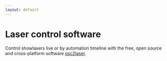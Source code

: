 ```yaml
---
layout: default
---
```


# Laser control software
Control showlasers live or by automation timeline with the free, open source and cross-platform software [osc2laser](https://github.com/goodtimes-code/osc2laser).
